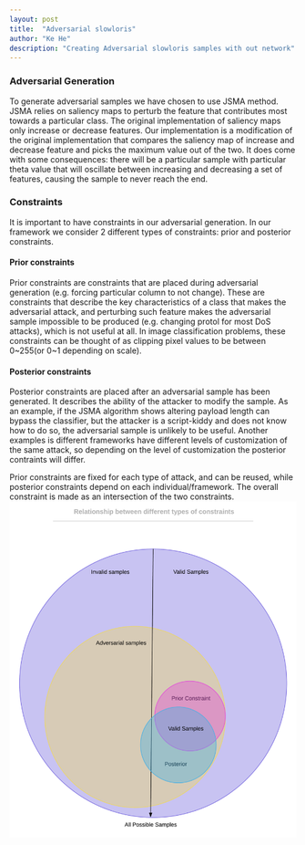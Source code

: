 ```yaml
---
layout: post
title:  "Adversarial slowloris"
author: "Ke He"
description: "Creating Adversarial slowloris samples with out network"
---
```


### Adversarial Generation
To generate adversarial samples we have chosen to use JSMA method. JSMA relies on saliency maps to perturb the feature that contributes most towards a particular class. The original implementation of saliency maps only increase or decrease features. Our implementation is a modification of the original implementation that compares the saliency map of increase and decrease feature and picks the maximum value out of the two. It does come with some consequences: there will be a particular sample with particular theta value that will oscillate between increasing and decreasing a set of features, causing the sample to never reach the end.

### Constraints
It is important to have constraints in our adversarial generation. In our framework we consider 2 different types of constraints: prior and posterior constraints.

#### Prior constraints
Prior constraints are constraints that are placed during adversarial generation (e.g. forcing particular column to not change). These are constraints that describe the key characteristics of a class that makes the adversarial attack, and perturbing such feature makes the adversarial sample impossible to be produced (e.g. changing protol for most DoS attacks), which is not useful at all. In image classification problems, these constraints can be thought of as clipping pixel values to be between 0~255(or 0~1 depending on scale).

#### Posterior constraints
Posterior constraints are placed after an adversarial sample has been generated. It describes the ability of the attacker to modify the sample. As an example, if the JSMA algorithm shows altering payload length can bypass the classifier, but the attacker is a script-kiddy and does not know how to do so, the adversarial sample is unlikely to be useful. Another examples is different frameworks have different levels of customization of the same attack, so depending on the level of customization the posterior contraints will differ.

Prior constraints are fixed for each type of attack, and can be reused, while posterior constraints depend on each individual/framework. The overall constraint is made as an intersection of the two constraints.
![Constraints](assets/images/charts/constraints.png)
